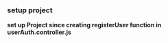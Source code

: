 ### setup project
**set up Project since creating registerUser function in userAuth.controller.js** 
